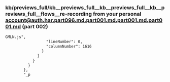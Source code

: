 ### kb/previews_full/kb__previews_full__kb__previews_full__kb__previews_full__flows__re-recording from your personal account@auth.har.part096.md.part001.md.part001.md.part001.md (part 002)

```md
GMLN.js",
                  "lineNumber": 0,
                  "columnNumber": 1616
                }
              ]
            }
          }
        },
        "_p
```

```
